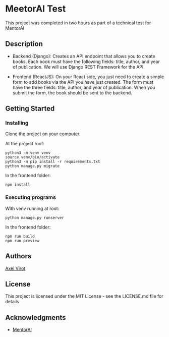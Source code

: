 # MeetorAI Test

This project was completed in two hours as part of a technical test for MentorAI

## Description

- Backend (Django): Creates an API endpoint that allows you to create books. Each book must have the following fields: title, author, and year of publication. We will use Django REST Framework for the API.

- Frontend (ReactJS): On your React side, you just need to create a simple form to add books via the API you have just created. The form must have the three fields: title, author, and year of publication. When you submit the form, the book should be sent to the backend.

## Getting Started

### Installing

Clone the project on your computer.

At the project root:

```
python3 -m venv venv
source venv/bin/activate
python3 -m pip install -r requirements.txt
python manage.py migrate
```

In the frontend folder:

```
npm install
```

### Executing programs

With venv running at root:

```
python manage.py runserver
```

In the frontend folder:

```
npm run build
npm run preview
```

## Authors

[Axel Virot](axel.virot@gmail.com)

## License

This project is licensed under the MIT License - see the LICENSE.md file for details

## Acknowledgments

- [MentorAI](https://www.linkedin.com/company/www.mentorai.fr/)
